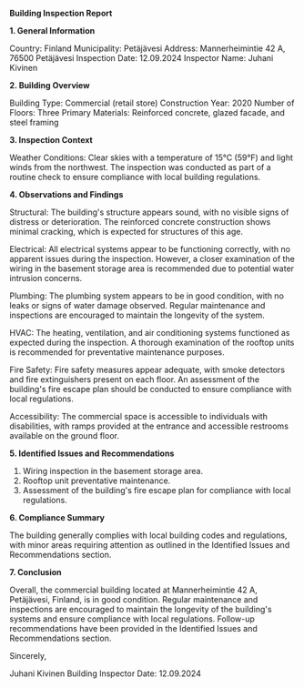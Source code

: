  **Building Inspection Report**

**1. General Information**

Country: Finland
Municipality: Petäjävesi
Address: Mannerheimintie 42 A, 76500 Petäjävesi
Inspection Date: 12.09.2024
Inspector Name: Juhani Kivinen

**2. Building Overview**

Building Type: Commercial (retail store)
Construction Year: 2020
Number of Floors: Three
Primary Materials: Reinforced concrete, glazed facade, and steel framing

**3. Inspection Context**

Weather Conditions: Clear skies with a temperature of 15°C (59°F) and light winds from the northwest. The inspection was conducted as part of a routine check to ensure compliance with local building regulations.

**4. Observations and Findings**

Structural: The building's structure appears sound, with no visible signs of distress or deterioration. The reinforced concrete construction shows minimal cracking, which is expected for structures of this age.

Electrical: All electrical systems appear to be functioning correctly, with no apparent issues during the inspection. However, a closer examination of the wiring in the basement storage area is recommended due to potential water intrusion concerns.

Plumbing: The plumbing system appears to be in good condition, with no leaks or signs of water damage observed. Regular maintenance and inspections are encouraged to maintain the longevity of the system.

HVAC: The heating, ventilation, and air conditioning systems functioned as expected during the inspection. A thorough examination of the rooftop units is recommended for preventative maintenance purposes.

Fire Safety: Fire safety measures appear adequate, with smoke detectors and fire extinguishers present on each floor. An assessment of the building's fire escape plan should be conducted to ensure compliance with local regulations.

Accessibility: The commercial space is accessible to individuals with disabilities, with ramps provided at the entrance and accessible restrooms available on the ground floor.

**5. Identified Issues and Recommendations**

1. Wiring inspection in the basement storage area.
2. Rooftop unit preventative maintenance.
3. Assessment of the building's fire escape plan for compliance with local regulations.

**6. Compliance Summary**

The building generally complies with local building codes and regulations, with minor areas requiring attention as outlined in the Identified Issues and Recommendations section.

**7. Conclusion**

Overall, the commercial building located at Mannerheimintie 42 A, Petäjävesi, Finland, is in good condition. Regular maintenance and inspections are encouraged to maintain the longevity of the building's systems and ensure compliance with local regulations. Follow-up recommendations have been provided in the Identified Issues and Recommendations section.

Sincerely,

Juhani Kivinen
Building Inspector
Date: 12.09.2024